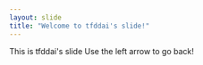 ```yaml
---
layout: slide
title: "Welcome to tfddai's slide!"
---
```

This is tfddai's slide
Use the left arrow to go back!